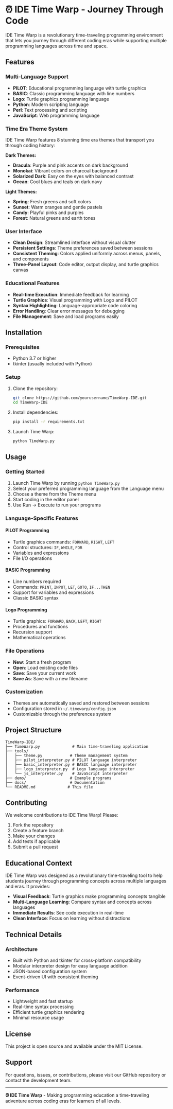 # ⏰ IDE Time Warp - Journey Through Code

IDE Time Warp is a revolutionary time-traveling programming environment that lets you journey through different coding eras while supporting multiple programming languages across time and space.

## Features

### Multi-Language Support
- **PILOT**: Educational programming language with turtle graphics
- **BASIC**: Classic programming language with line numbers
- **Logo**: Turtle graphics programming language  
- **Python**: Modern scripting language
- **Perl**: Text processing and scripting
- **JavaScript**: Web programming language

### Time Era Theme System
IDE Time Warp features 8 stunning time era themes that transport you through coding history:

**Dark Themes:**
- **Dracula**: Purple and pink accents on dark background
- **Monokai**: Vibrant colors on charcoal background
- **Solarized Dark**: Easy on the eyes with balanced contrast
- **Ocean**: Cool blues and teals on dark navy

**Light Themes:**
- **Spring**: Fresh greens and soft colors
- **Sunset**: Warm oranges and gentle pastels
- **Candy**: Playful pinks and purples
- **Forest**: Natural greens and earth tones

### User Interface
- **Clean Design**: Streamlined interface without visual clutter
- **Persistent Settings**: Theme preferences saved between sessions
- **Consistent Theming**: Colors applied uniformly across menus, panels, and components
- **Three-Panel Layout**: Code editor, output display, and turtle graphics canvas

### Educational Features
- **Real-time Execution**: Immediate feedback for learning
- **Turtle Graphics**: Visual programming with Logo and PILOT
- **Syntax Highlighting**: Language-appropriate code coloring
- **Error Handling**: Clear error messages for debugging
- **File Management**: Save and load programs easily

## Installation

### Prerequisites
- Python 3.7 or higher
- tkinter (usually included with Python)

### Setup
1. Clone the repository:
   ```bash
   git clone https://github.com/yourusername/TimeWarp-IDE.git
   cd TimeWarp-IDE
   ```

2. Install dependencies:
   ```bash
   pip install -r requirements.txt
   ```

3. Launch Time Warp:
   ```bash
   python TimeWarp.py
   ```

## Usage

### Getting Started
1. Launch Time Warp by running `python TimeWarp.py`
2. Select your preferred programming language from the Language menu
3. Choose a theme from the Theme menu
4. Start coding in the editor panel
5. Use Run → Execute to run your programs

### Language-Specific Features

#### PILOT Programming
- Turtle graphics commands: `FORWARD`, `RIGHT`, `LEFT`
- Control structures: `IF`, `WHILE`, `FOR`
- Variables and expressions
- File I/O operations

#### BASIC Programming
- Line numbers required
- Commands: `PRINT`, `INPUT`, `LET`, `GOTO`, `IF...THEN`
- Support for variables and expressions
- Classic BASIC syntax

#### Logo Programming
- Turtle graphics: `FORWARD`, `BACK`, `LEFT`, `RIGHT`
- Procedures and functions
- Recursion support
- Mathematical operations

### File Operations
- **New**: Start a fresh program
- **Open**: Load existing code files
- **Save**: Save your current work
- **Save As**: Save with a new filename

### Customization
- Themes are automatically saved and restored between sessions
- Configuration stored in `~/.timewarp/config.json`
- Customizable through the preferences system

## Project Structure

```
TimeWarp-IDE/
├── TimeWarp.py              # Main time-traveling application
├── tools/
│   ├── theme.py            # Theme management system
│   ├── pilot_interpreter.py # PILOT language interpreter
│   ├── basic_interpreter.py # BASIC language interpreter
│   ├── logo_interpreter.py  # Logo language interpreter
│   └── js_interpreter.py    # JavaScript interpreter
├── demo/                   # Example programs
├── docs/                   # Documentation
└── README.md              # This file
```

## Contributing

We welcome contributions to IDE Time Warp! Please:

1. Fork the repository
2. Create a feature branch
3. Make your changes
4. Add tests if applicable
5. Submit a pull request

## Educational Context

IDE Time Warp was designed as a revolutionary time-traveling tool to help students journey through programming concepts across multiple languages and eras. It provides:

- **Visual Feedback**: Turtle graphics make programming concepts tangible
- **Multi-Language Learning**: Compare syntax and concepts across languages
- **Immediate Results**: See code execution in real-time
- **Clean Interface**: Focus on learning without distractions

## Technical Details

### Architecture
- Built with Python and tkinter for cross-platform compatibility
- Modular interpreter design for easy language addition
- JSON-based configuration system
- Event-driven UI with consistent theming

### Performance
- Lightweight and fast startup
- Real-time syntax processing
- Efficient turtle graphics rendering
- Minimal resource usage

## License

This project is open source and available under the MIT License.

## Support

For questions, issues, or contributions, please visit our GitHub repository or contact the development team.

---

**⏰ IDE Time Warp** - Making programming education a time-traveling adventure across coding eras for learners of all levels.